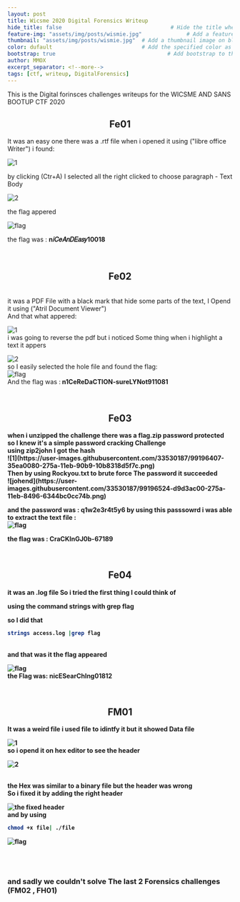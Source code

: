 ```yaml
---
layout: post
title: Wicsme 2020 Digital Forensics Writeup                               # Title of the page
hide_title: false                                  # Hide the title when displaying the post, but shown in lists of posts
feature-img: "assets/img/posts/wismie.jpg"              # Add a feature-image to the post
thumbnail: "assets/img/posts/wismie.jpg"  # Add a thumbnail image on blog view
color: dufault                            # Add the specified color as feature image, and change link colors in post
bootstrap: true                                   # Add bootstrap to the page
author: MMOX
excerpt_separator: <!--more-->
tags: [ctf, writeup, DigitalForensics]
---
```

This is the Digital forinsces challenges writeups for the WICSME AND SANS BOOTUP CTF 2020
<br><!--more-->
                            
                            
                            
 
 
<h2 align ="center ">Fe01 </h2> 

It was an easy one there was a .rtf file when i opened it using ("libre office Writer") i found: 

![1](https://user-images.githubusercontent.com/33530187/99195681-2c11ce80-2755-11eb-9103-01f23bf3878b.png)



by clicking (Ctr+A) I selected all the right clicked to choose paragraph - Text Body 

![2](https://user-images.githubusercontent.com/33530187/99195858-6039bf00-2756-11eb-9cad-21085cd6eca9.png)

the flag appered

![flag](https://user-images.githubusercontent.com/33530187/99195866-6e87db00-2756-11eb-8217-1e0b8d33ae59.png)

the flag was : <b> n𝑖𝐶𝑒𝐴𝑛𝐷𝐸𝑎𝑠𝑦10018 </b>


<br>
<h2 align="center">Fe02</h2>
<br>
it was a PDF File with a black mark that hide some parts of the text, I Opend it using ("Atril Document Viewer") <br>
And that what appered: <br>

![1](https://user-images.githubusercontent.com/33530187/99196046-d854b480-2757-11eb-9ae6-3b515dd35fd8.png)
<br>
i was going to reverse the pdf but i noticed Some thing when i highlight a text it appers <br>

![2](https://user-images.githubusercontent.com/33530187/99196086-18b43280-2758-11eb-9e4b-730207412d80.png)
<br> 
so I easily selected the hole file and found the flag:<br>
![flag](https://user-images.githubusercontent.com/33530187/99196138-616beb80-2758-11eb-8283-08642fd67fbf.png)
<br>And the flag was :<b> n1CeReDaCTION-sureLYNot911081


<br>
<h2 align="center">Fe03</h2>
when i unzipped the challenge there was a flag.zip password protected<br>
so I knew it's a simple password cracking Challenge <br>
using zip2john I got the hash  <br>
![1](https://user-images.githubusercontent.com/33530187/99196407-35ea0080-275a-11eb-90b9-10b8318d5f7c.png)
<br>
Then by using Rockyou.txt to brute force The password it succeeded<br> 
![johend](https://user-images.githubusercontent.com/33530187/99196524-d9d3ac00-275a-11eb-8496-6344bc0cc74b.png)
<br>

and the password was :
<b>q1w2e3r4t5y6
by using this passsowrd i was able to extract the text file :<br>
![flag](https://user-images.githubusercontent.com/33530187/99196624-988fcc00-275b-11eb-9d4b-25effcf52bb9.png)
<br>

the flag was  :<b> CraCKInGJ0b-67189 <br>

<br>
<h2 align="center">Fe04</h2>

it was an .log file So i tried the first thing I could think of <br>

using the command strings with grep flag <br>

so I did that <br>

```bash
strings access.log |grep flag
```
<br>
and that was it the flag appeared  <br>

![flag](https://user-images.githubusercontent.com/33530187/99196830-c1fd2780-275c-11eb-8e9f-bcc4aaa416bf.png)
<br>
the Flag was: <b> nicESearChIng01812 

<br>
<h2 align="center">FM01</h2>
It was a weird file i used file to idintfy it but it showed Data file <br>

![1](https://user-images.githubusercontent.com/33530187/99196983-7a2ad000-275d-11eb-80bf-e3c125484c95.png)
<br>
so i opend it on hex editor to see the header <br>

![2](https://user-images.githubusercontent.com/33530187/99197077-2c629780-275e-11eb-9e39-5e9bb123adb8.png)

<br>
the Hex was similar to a binary file but the header was wrong<br>
So i fixed it by adding the right header<br>

![the fixed header](https://user-images.githubusercontent.com/33530187/99197901-51a5d480-2763-11eb-997e-f2cfac8f87df.png)
<br>
and by using 
<b>
 
```bash
chmod +x file| ./file
```



![flag](https://user-images.githubusercontent.com/33530187/99197986-bbbe7980-2763-11eb-858f-6b6b2d070dee.png)

<br>



<br>
<h3>
and sadly we couldn't solve The last 2 Forensics challenges (FM02 , FH01)
</h3>

